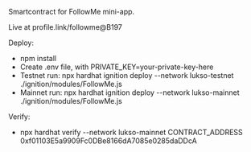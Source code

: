 Smartcontract for FollowMe mini-app.

Live at profile.link/followme@B197

Deploy:

- npm install
- Create .env file, with PRIVATE_KEY=your-private-key-here
- Testnet run: npx hardhat ignition deploy --network lukso-testnet ./ignition/modules/FollowMe.js
- Mainnet run: npx hardhat ignition deploy --network lukso-mainnet ./ignition/modules/FollowMe.js

Verify:

- npx hardhat verify --network lukso-mainnet CONTRACT_ADDRESS 0xf01103E5a9909Fc0DBe8166dA7085e0285daDDcA
